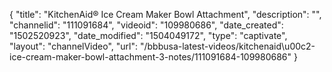 {
    "title": "KitchenAid&reg; Ice Cream Maker Bowl Attachment",
    "description": "",
    "channelid": "111091684",
    "videoid": "109980686",
    "date_created": "1502520923",
    "date_modified": "1504049172",
    "type": "captivate",
    "layout": "channelVideo",
    "url": "\/bbbusa-latest-videos\/kitchenaid\u00c2-ice-cream-maker-bowl-attachment-3-notes\/111091684-109980686"
}